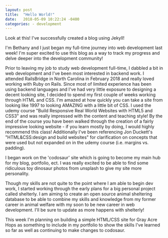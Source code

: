 ```yaml
---
layout: post
title:  "Hello World!"
date:   2018-05-09 10:22:24 -0400
categories: - development
---
```


Look at this! I've successfully created a blog using Jekyll!

I'm Bethany and I just began my full-time journey into web development last week! I'm super
excited to use this blog as a way to track my progress and delve deeper into the development community!

Prior to leaving my job to study web development full-time,
 I dabbled a bit in web development and I've been most interested in backend work. I
attended RailsBridge in North Carolina in February 2018 and really loved working with Ruby on Rails. Since most of limited experience
has been using backend languages and I've had very little exposure to designing a decent looking site, I decided
to spend my first couple of weeks working through HTML and CSS. I'm amazed at how quickly you can take a site from
looking like 1997 to looking AMAZING with a little bit of CSS. I used the udemy course "Build Responsive
Real World Websites with HTML5 and CSS3" and was really impressed with the content and teaching style! By the end of the
course you have been walked through the creation of a fairly impressive looking website - if you learn mostly by
doing, I would highly recommend this class! Additionally I've been referencing Jon Duckett's "HTML&CSS:design and build websites" for clarification on concepts that were used but not expanded on in the udemy course (i.e. margins vs. padding).

I began work on the 'codosaur' site which is going to become my main hub for my blog, portfolio, ect. I was really excited to be able to find some ridiculous toy dinosaur photos from unsplash
to give my site more personality.

Though my skills are not quite to the point where I am able to begin dev work, I started working through
the early plans for a big personal project called shelterly. I am aiming to create an open source animal
sheltering database to be able to combine my skills and knowledge from my former career in animal welfare
with my soon to be new career in web development. I'll be sure to update as more happens with shelterly!

This week I'm planning on building a simple HTML/CSS site for Gray Acre Hops as something to include in
my portfolio to show the skills I've learned so far as well as continuing to make changes to codosaur.
